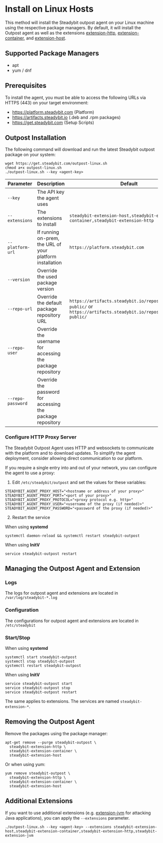 # Install on Linux Hosts

This method will install the Steadybit outpost agent on your Linux machine using the respective package managers.
By default, it will install the Outpost agent as well as
the extensions [extension-http](https://hub.steadybit.com/extension/com.steadybit.extension\_http), [extension-container](https://hub.steadybit.com/extension/com.steadybit.extension\_container),
and [extension-host](https://hub.steadybit.com/extension/com.steadybit.extension\_host).

## Supported Package Managers

* apt
* yum / dnf

## Prerequisites

To install the agent, you must be able to access the following URLs via HTTPS (443) on your target environment:

* https://platform.steadybit.com (Platform)
* https://artifacts.steadybit.io (.deb and .rpm packages)
* https://get.steadybit.com (Setup Scripts)

## Outpost Installation

The following command will download and run the latest Steadybit outpost package on your system:

```shell
wget https://get.steadybit.com/outpost-linux.sh
chmod a+x outpost-linux.sh
./outpost-linux.sh --key <agent-key>
```

| Parameter         | Description                                                | Default                                                                                                                 |
|-------------------|------------------------------------------------------------|-------------------------------------------------------------------------------------------------------------------------|
| `--key`           | The API key the agent uses                                 |                                                                                                                         |
| `--extensions`    | The extensions to install                                  | `steadybit-extension-host,steadybit-extension-container,steadybit-extension-http`                                       |
| `--platform-url`  | If running on-prem, the URL of your platform installation  | `https://platform.steadybit.com`                                                                                        |
| `--version`       | Override the used package version                          |                                                                                                                         |
| `--repo-url`      | Override the default package repository URL                | `https://artifacts.steadybit.io/repository/{yum}-public/` or  `https://artifacts.steadybit.io/repository/{deb}-public/` |
| `--repo-user`     | Override the username for accessing the package repository |                                                                                                                         |
| `--repo-password` | Override the password for accessing the package repository |                                                                                                                         |

### Configure HTTP Proxy Server

The Steadybit Outpost Agent uses HTTP and websockets to communicate with the platform and to download updates.
To simplify the agent deployment, consider allowing direct communication to our platform.

If you require a single entry into and out of your network, you can configure the agent to use a proxy:

1. Edit `/etc/steadybit/outpost` and set the values for these variables:

```shell
STEADYBIT_AGENT_PROXY_HOST="<hostname or address of your proxy>"
STEADYBIT_AGENT_PROXY_PORT="<port of your proxy>"
STEADYBIT_AGENT_PROXY_PROTOCOL="<proxy protocol e.g. http>"
STEADYBIT_AGENT_PROXY_USER="<username of the proxy (if needed)>"
STEADYBIT_AGENT_PROXY_PASSWORD="<password of the proxy (if needed)>"
```

2. Restart the service

When using **systemd**

```
systemctl daemon-reload && systemctl restart steadybit-outpost
```

When using **InitV**

```
service steadybit-outpost restart
```

## Managing the Outpost Agent and Extension

### Logs

The logs for outpost agent and extensions are located in `/var/log/steadybit-*.log`

### Configuration

The configurations for outpost agent and extensions are located in `/etc/steadybit`

### Start/Stop

When using **systemd**

```
systemctl start steadybit-outpost
systemctl stop steadybit-outpost
systemctl restart steadybit-outpost
```

When using **InitV**

```
service steadybit-outpost start
service steadybit-outpost stop
service steadybit-outpost restart
```

The same applies to extensions. The services are named `steadybit-extension-*`.

## Removing the Outpost Agent

Remove the packages using the package manager:

```
apt-get remove --purge steadybit-outpost \
  steadybit-extension-http \
  steadybit-extension-container \
  steadybit-extension-host
```

Or when using yum:

```
yum remove steadybit-outpost \
  steadybit-extension-http \
  steadybit-extension-container \
  steadybit-extension-host
```

## Additional Extensions

If you want to use additional extensions (e.g. [extension-jvm](https://hub.steadybit.com/extension/com.steadybit.extension\_jvm) for attacking Java
applications), you can apply the `--extensions` parameter.

```
./outpost-linux.sh --key <agent-key> --extensions steadybit-extension-host,steadybit-extension-container,steadybit-extension-http,steadybit-extension-jvm
```
